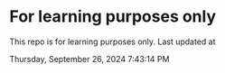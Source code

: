 # For learning purposes only
This repo is for learning purposes only.
Last updated at

Thursday, September 26, 2024 7:43:14 PM

